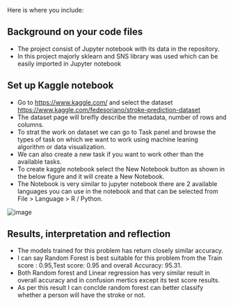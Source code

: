 Here is where you include:

## Background on your code files
  - The project consist of Jupyter notebook with its data in the repository.
  - In this project majorly sklearn and SNS library was used which can be easily imported in Jupyter notebook 
  
## Set up Kaggle notebook
  - Go to https://www.kaggle.com/ and select the dataset https://www.kaggle.com/fedesoriano/stroke-prediction-dataset
  - The dataset page will breifly describe the metadata, number of rows and columns.
  - To strat the work on dataset we can go to Task panel and browse the types of task on which we want to work using machine leaning algorithm or data visualization.
  - We can also create a new task if you want to work other than the available tasks.
  - To create kaggle notebook select the New Notebook button as shown in the below figure and it will create a New Notebook.
  - The Notebook is very similar to jupyter notebook there are 2 available languages you can use in the notebook and that can be selected from File > Language > R / Python.

![image](https://user-images.githubusercontent.com/25679196/144903536-98d15ec6-a281-4bdd-a2a7-46be8bc810e3.png)

## Results, interpretation and reflection
- The models trained for this problem has return closely similar accuracy.
- I can say Random Forest is best suitable for this problem from the Train score : 0.95,Test score: 0.95 and overall Accuracy: 95.31.
- Both Random forest and Linear regression has very similar result in overall accuracy and in confusion mertics except its test score results.
- As per this result I can conclde random forest can better classify whether a person will have the stroke or not. 
